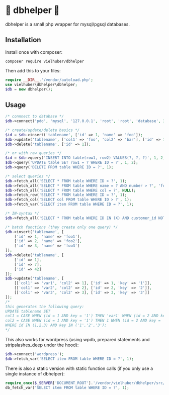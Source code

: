 # 🍗 dbhelper 🍗

dbhelper is a small php wrapper for mysql/pgsql databases.

## Installation

Install once with composer:
```
composer require vielhuber/dbhelper
```

Then add this to your files:
```php
require __DIR__.'/vendor/autoload.php';
use vielhuber\dbhelper\dbhelper;
$db = new dbhelper();
```

## Usage

```php
/* connnect to database */
$db->connect('pdo', 'mysql', '127.0.0.1', 'root', 'root', 'database', 3306);

/* create/update/delete basics */
$id = $db->insert('tablename', ['id' => 1, 'name' => 'foo']);
$db->update('tablename', ['col1' => 'foo', 'col2' => 'bar'], ['id' => 1]);
$db->delete('tablename', ['id' => 1]);

/* or with raw queries */
$id = $db->query('INSERT INTO table(row1, row2) VALUES(?, ?, ?)', 1, 2, 3);
$db->query('UPDATE table SET row1 = ? WHERE ID = ?', 1, 2);
$db->query('DELETE FROM table WHERE ID = ?', 1);

/* select queries */
$db->fetch_all('SELECT * FROM table WHERE ID > ?', 1);
$db->fetch_all('SELECT * FROM table WHERE name = ? AND number > ?', 'foo', 42);
$db->fetch_all('SELECT * FROM table WHERE col = ?', NULL);
$db->fetch_row('SELECT * FROM table WHERE ID = ?', 1);
$db->fetch_col('SELECT col FROM table WHERE ID > ?', 1);
$db->fetch_var('SELECT item FROM table WHERE ID = ?', 1);

/* IN-syntax */
$db->fetch_all('SELECT * FROM table WHERE ID IN (X) AND customer_id NOT IN (X)', [1,2,3], [4,5,6]);

/* batch functions (they create only one query) */
$db->insert('tablename', [
    ['id' => 1, 'name' => 'foo1'],
    ['id' => 2, 'name' => 'foo2'],
    ['id' => 3, 'name' => 'foo3']
]);
$db->delete('tablename', [
    ['id' => 1],
    ['id' => 7],
    ['id' => 42]
]);
$db->update('tablename', [
    [['col1' => 'var1', 'col2' => 1], ['id' => 1, 'key' => '1']],
    [['col1' => 'var2', 'col2' => 2], ['id' => 2, 'key' => '2']],
    [['col1' => 'var3', 'col2' => 3], ['id' => 3, 'key' => '3']]
]);
/*
this generates the following query:
UPDATE tablename SET
col1 = CASE WHEN (id = 1 AND key = '1') THEN 'var1' WHEN (id = 2 AND key = '2') THEN 'var2' WHEN (id = 3 AND key = '3') THEN 'var3' END,
col2 = CASE WHEN (id = 1 AND key = '1') THEN 1 WHEN (id = 2 AND key = '2') THEN 2 WHEN (id = 3 AND key = '3') THEN 3 END
WHERE id IN (1,2,3) AND key IN ('1','2','3');
*/
```

This also works for wordpress (using wpdb, prepared statements and stripslashes_deep under the hood):
```php
$db->connect('wordpress');
$db->fetch_var('SELECT item FROM table WHERE ID = ?', 1);
```

There is also a static version with static function calls (if you only use a single instance of dbhelper):
```php
require_once($_SERVER['DOCUMENT_ROOT'].'/vendor/vielhuber/dbhelper/src/static.php');
db_fetch_var('SELECT item FROM table WHERE ID = ?', 1);
```
